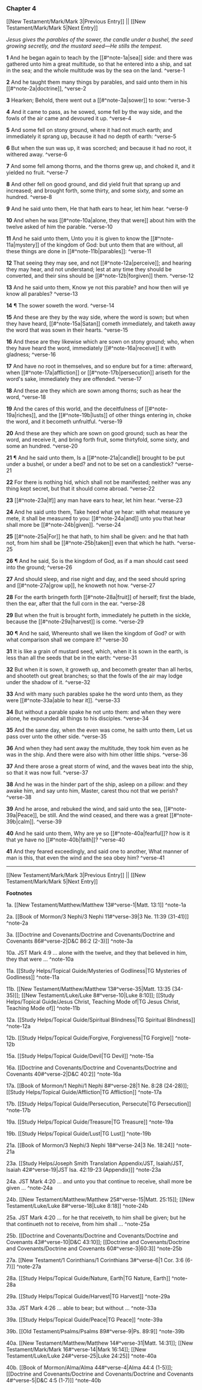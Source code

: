 ### Chapter 4

[[New Testament/Mark/Mark 3|Previous Entry]]  ||  [[New Testament/Mark/Mark 5|Next Entry]]

*Jesus gives the parables of the sower, the candle under a bushel, the seed growing secretly, and the mustard seed—He stills the tempest.*

**1**  And he began again to teach by the [[#^note-1a|sea]] side: and there was gathered unto him a great multitude, so that he entered into a ship, and sat in the sea; and the whole multitude was by the sea on the land. ^verse-1

**2**  And he taught them many things by parables, and said unto them in his [[#^note-2a|doctrine]], ^verse-2

**3**  Hearken; Behold, there went out a [[#^note-3a|sower]] to sow: ^verse-3

**4**  And it came to pass, as he sowed, some fell by the way side, and the fowls of the air came and devoured it up. ^verse-4

**5**  And some fell on stony ground, where it had not much earth; and immediately it sprang up, because it had no depth of earth: ^verse-5

**6**  But when the sun was up, it was scorched; and because it had no root, it withered away. ^verse-6

**7**  And some fell among thorns, and the thorns grew up, and choked it, and it yielded no fruit. ^verse-7

**8**  And other fell on good ground, and did yield fruit that sprang up and increased; and brought forth, some thirty, and some sixty, and some an hundred. ^verse-8

**9**  And he said unto them, He that hath ears to hear, let him hear. ^verse-9

**10**  And when he was [[#^note-10a|alone, they that were]] about him with the twelve asked of him the parable. ^verse-10

**11**  And he said unto them, Unto you it is given to know the [[#^note-11a|mystery]] of the kingdom of God: but unto them that are without, all these things are done in [[#^note-11b|parables]]: ^verse-11

**12**  That seeing they may see, and not [[#^note-12a|perceive]]; and hearing they may hear, and not understand; lest at any time they should be converted, and their sins should be [[#^note-12b|forgiven]] them. ^verse-12

**13**  And he said unto them, Know ye not this parable? and how then will ye know all parables? ^verse-13

**14**  ¶ The sower soweth the word. ^verse-14

**15**  And these are they by the way side, where the word is sown; but when they have heard, [[#^note-15a|Satan]] cometh immediately, and taketh away the word that was sown in their hearts. ^verse-15

**16**  And these are they likewise which are sown on stony ground; who, when they have heard the word, immediately [[#^note-16a|receive]] it with gladness; ^verse-16

**17**  And have no root in themselves, and so endure but for a time: afterward, when [[#^note-17a|affliction]] or [[#^note-17b|persecution]] ariseth for the word's sake, immediately they are offended. ^verse-17

**18**  And these are they which are sown among thorns; such as hear the word, ^verse-18

**19**  And the cares of this world, and the deceitfulness of [[#^note-19a|riches]], and the [[#^note-19b|lusts]] of other things entering in, choke the word, and it becometh unfruitful. ^verse-19

**20**  And these are they which are sown on good ground; such as hear the word, and receive it, and bring forth fruit, some thirtyfold, some sixty, and some an hundred. ^verse-20

**21**  ¶ And he said unto them, Is a [[#^note-21a|candle]] brought to be put under a bushel, or under a bed? and not to be set on a candlestick? ^verse-21

**22**  For there is nothing hid, which shall not be manifested; neither was any thing kept secret, but that it should come abroad. ^verse-22

**23**  [[#^note-23a|If]] any man have ears to hear, let him hear. ^verse-23

**24**  And he said unto them, Take heed what ye hear: with what measure ye mete, it shall be measured to you: [[#^note-24a|and]] unto you that hear shall more be [[#^note-24b|given]]. ^verse-24

**25**  [[#^note-25a|For]] he that hath, to him shall be given: and he that hath not, from him shall be [[#^note-25b|taken]] even that which he hath. ^verse-25

**26**  ¶ And he said, So is the kingdom of God, as if a man should cast seed into the ground; ^verse-26

**27**  And should sleep, and rise night and day, and the seed should spring and [[#^note-27a|grow up]], he knoweth not how. ^verse-27

**28**  For the earth bringeth forth [[#^note-28a|fruit]] of herself; first the blade, then the ear, after that the full corn in the ear. ^verse-28

**29**  But when the fruit is brought forth, immediately he putteth in the sickle, because the [[#^note-29a|harvest]] is come. ^verse-29

**30**  ¶ And he said, Whereunto shall we liken the kingdom of God? or with what comparison shall we compare it? ^verse-30

**31**  It is like a grain of mustard seed, which, when it is sown in the earth, is less than all the seeds that be in the earth: ^verse-31

**32**  But when it is sown, it groweth up, and becometh greater than all herbs, and shooteth out great branches; so that the fowls of the air may lodge under the shadow of it. ^verse-32

**33**  And with many such parables spake he the word unto them, as they were [[#^note-33a|able to hear it]]. ^verse-33

**34**  But without a parable spake he not unto them: and when they were alone, he expounded all things to his disciples. ^verse-34

**35**  And the same day, when the even was come, he saith unto them, Let us pass over unto the other side. ^verse-35

**36**    And when they had sent away the multitude, they took him even as he was in the ship. And there were also with him other little ships. ^verse-36

**37**    And there arose a great storm of wind, and the waves beat into the ship, so that it was now full. ^verse-37

**38**  And he was in the hinder part of the ship, asleep on a pillow: and they awake him, and say unto him, Master, carest thou not that we perish? ^verse-38

**39**  And he arose, and rebuked the wind, and said unto the sea, [[#^note-39a|Peace]], be still. And the wind ceased, and there was a great [[#^note-39b|calm]]. ^verse-39

**40**  And he said unto them, Why are ye so [[#^note-40a|fearful]]? how is it that ye have no [[#^note-40b|faith]]? ^verse-40

**41**  And they feared exceedingly, and said one to another, What manner of man is this, that even the wind and the sea obey him? ^verse-41


---
[[New Testament/Mark/Mark 3|Previous Entry]]  ||  [[New Testament/Mark/Mark 5|Next Entry]]


**Footnotes**


1a. [[New Testament/Matthew/Matthew 13#^verse-1|Matt. 13:1]] ^note-1a

2a. [[Book of Mormon/3 Nephi/3 Nephi 11#^verse-39|3 Ne. 11:39 (31-41)]] ^note-2a

3a. [[Doctrine and Covenants/Doctrine and Covenants/Doctrine and Covenants 86#^verse-2|D&C 86:2 (2-3)]] ^note-3a

10a. JST Mark 4:9 ... alone with the twelve, and they that believed in him, they that were ... ^note-10a

11a. [[Study Helps/Topical Guide/Mysteries of Godliness|TG Mysteries of Godliness]] ^note-11a

11b. [[New Testament/Matthew/Matthew 13#^verse-35|Matt. 13:35 (34-35)]]; [[New Testament/Luke/Luke 8#^verse-10|Luke 8:10]]; [[Study Helps/Topical Guide/Jesus Christ, Teaching Mode of|TG Jesus Christ, Teaching Mode of]] ^note-11b

12a. [[Study Helps/Topical Guide/Spiritual Blindness|TG Spiritual Blindness]] ^note-12a

12b. [[Study Helps/Topical Guide/Forgive, Forgiveness|TG Forgive]] ^note-12b

15a. [[Study Helps/Topical Guide/Devil|TG Devil]] ^note-15a

16a. [[Doctrine and Covenants/Doctrine and Covenants/Doctrine and Covenants 40#^verse-2|D&C 40:2]] ^note-16a

17a. [[Book of Mormon/1 Nephi/1 Nephi 8#^verse-28|1 Ne. 8:28 (24-28)]]; [[Study Helps/Topical Guide/Affliction|TG Affliction]] ^note-17a

17b. [[Study Helps/Topical Guide/Persecution, Persecute|TG Persecution]] ^note-17b

19a. [[Study Helps/Topical Guide/Treasure|TG Treasure]] ^note-19a

19b. [[Study Helps/Topical Guide/Lust|TG Lust]] ^note-19b

21a. [[Book of Mormon/3 Nephi/3 Nephi 18#^verse-24|3 Ne. 18:24]] ^note-21a

23a. [[Study Helps/Joseph Smith Translation Appendix/JST, Isaiah/JST, Isaiah 42#^verse-19|JST Isa. 42:19-23 (Appendix)]] ^note-23a

24a. JST Mark 4:20 ... and unto you that continue to receive, shall more be given ... ^note-24a

24b. [[New Testament/Matthew/Matthew 25#^verse-15|Matt. 25:15]]; [[New Testament/Luke/Luke 8#^verse-18|Luke 8:18]] ^note-24b

25a. JST Mark 4:20 ... for he that receiveth, to him shall be given; but he that continueth not to receive, from him shall ... ^note-25a

25b. [[Doctrine and Covenants/Doctrine and Covenants/Doctrine and Covenants 43#^verse-10|D&C 43:10]]; [[Doctrine and Covenants/Doctrine and Covenants/Doctrine and Covenants 60#^verse-3|60:3]] ^note-25b

27a. [[New Testament/1 Corinthians/1 Corinthians 3#^verse-6|1 Cor. 3:6 (6-7)]] ^note-27a

28a. [[Study Helps/Topical Guide/Nature, Earth|TG Nature, Earth]] ^note-28a

29a. [[Study Helps/Topical Guide/Harvest|TG Harvest]] ^note-29a

33a. JST Mark 4:26 ... able to bear; but without ... ^note-33a

39a. [[Study Helps/Topical Guide/Peace|TG Peace]] ^note-39a

39b. [[Old Testament/Psalms/Psalms 89#^verse-9|Ps. 89:9]] ^note-39b

40a. [[New Testament/Matthew/Matthew 14#^verse-31|Matt. 14:31]]; [[New Testament/Mark/Mark 16#^verse-14|Mark 16:14]]; [[New Testament/Luke/Luke 24#^verse-25|Luke 24:25]] ^note-40a

40b. [[Book of Mormon/Alma/Alma 44#^verse-4|Alma 44:4 (1-5)]]; [[Doctrine and Covenants/Doctrine and Covenants/Doctrine and Covenants 4#^verse-5|D&C 4:5 (1-7)]] ^note-40b